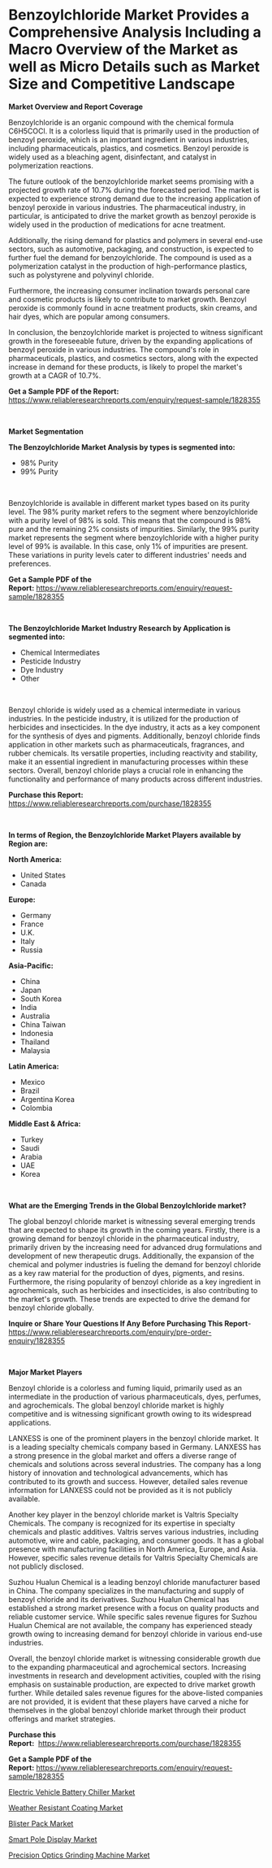 <p><h1>Benzoylchloride Market Provides a Comprehensive Analysis Including a Macro Overview of the Market as well as Micro Details such as Market Size and Competitive Landscape</h1></p><p><strong>Market Overview and Report Coverage</strong></p>
<p><p>Benzoylchloride is an organic compound with the chemical formula C6H5COCl. It is a colorless liquid that is primarily used in the production of benzoyl peroxide, which is an important ingredient in various industries, including pharmaceuticals, plastics, and cosmetics. Benzoyl peroxide is widely used as a bleaching agent, disinfectant, and catalyst in polymerization reactions.</p><p>The future outlook of the benzoylchloride market seems promising with a projected growth rate of 10.7% during the forecasted period. The market is expected to experience strong demand due to the increasing application of benzoyl peroxide in various industries. The pharmaceutical industry, in particular, is anticipated to drive the market growth as benzoyl peroxide is widely used in the production of medications for acne treatment.</p><p>Additionally, the rising demand for plastics and polymers in several end-use sectors, such as automotive, packaging, and construction, is expected to further fuel the demand for benzoylchloride. The compound is used as a polymerization catalyst in the production of high-performance plastics, such as polystyrene and polyvinyl chloride.</p><p>Furthermore, the increasing consumer inclination towards personal care and cosmetic products is likely to contribute to market growth. Benzoyl peroxide is commonly found in acne treatment products, skin creams, and hair dyes, which are popular among consumers.</p><p>In conclusion, the benzoylchloride market is projected to witness significant growth in the foreseeable future, driven by the expanding applications of benzoyl peroxide in various industries. The compound's role in pharmaceuticals, plastics, and cosmetics sectors, along with the expected increase in demand for these products, is likely to propel the market's growth at a CAGR of 10.7%.</p></p>
<p><strong>Get a Sample PDF of the Report:</strong> <a href="https://www.reliableresearchreports.com/enquiry/request-sample/1828355">https://www.reliableresearchreports.com/enquiry/request-sample/1828355</a></p>
<p>&nbsp;</p>
<p><strong>Market Segmentation</strong></p>
<p><strong>The Benzoylchloride Market Analysis by types is segmented into:</strong></p>
<p><ul><li>98% Purity</li><li>99% Purity</li></ul></p>
<p>&nbsp;</p>
<p><p>Benzoylchloride is available in different market types based on its purity level. The 98% purity market refers to the segment where benzoylchloride with a purity level of 98% is sold. This means that the compound is 98% pure and the remaining 2% consists of impurities. Similarly, the 99% purity market represents the segment where benzoylchloride with a higher purity level of 99% is available. In this case, only 1% of impurities are present. These variations in purity levels cater to different industries' needs and preferences.</p></p>
<p><strong>Get a Sample PDF of the Report:</strong>&nbsp;<a href="https://www.reliableresearchreports.com/enquiry/request-sample/1828355">https://www.reliableresearchreports.com/enquiry/request-sample/1828355</a></p>
<p>&nbsp;</p>
<p><strong>The Benzoylchloride Market Industry Research by Application is segmented into:</strong></p>
<p><ul><li>Chemical Intermediates</li><li>Pesticide Industry</li><li>Dye Industry</li><li>Other</li></ul></p>
<p>&nbsp;</p>
<p><p>Benzoyl chloride is widely used as a chemical intermediate in various industries. In the pesticide industry, it is utilized for the production of herbicides and insecticides. In the dye industry, it acts as a key component for the synthesis of dyes and pigments. Additionally, benzoyl chloride finds application in other markets such as pharmaceuticals, fragrances, and rubber chemicals. Its versatile properties, including reactivity and stability, make it an essential ingredient in manufacturing processes within these sectors. Overall, benzoyl chloride plays a crucial role in enhancing the functionality and performance of many products across different industries.</p></p>
<p><strong>Purchase this Report:</strong>&nbsp; <a href="https://www.reliableresearchreports.com/purchase/1828355">https://www.reliableresearchreports.com/purchase/1828355</a></p>
<p>&nbsp;</p>
<p><strong>In terms of Region, the Benzoylchloride Market Players available by Region are:</strong></p>
<p>
    <p> <strong> North America: </strong>
        <ul>
            <li>United States</li>
            <li>Canada</li>
        </ul>
        </p> 
    <p> <strong> Europe: </strong>
        <ul>
            <li>Germany</li>
            <li>France</li>
            <li>U.K.</li>
            <li>Italy</li>
            <li>Russia</li>
        </ul>
        </p> 
    <p> <strong> Asia-Pacific: </strong>
        <ul>
            <li>China</li>
            <li>Japan</li>
            <li>South Korea</li>
            <li>India</li>
            <li>Australia</li>
            <li>China Taiwan</li>
            <li>Indonesia</li>
            <li>Thailand</li>
            <li>Malaysia</li>
        </ul>
        </p> 
    <p> <strong> Latin America: </strong>
        <ul>
            <li>Mexico</li>
            <li>Brazil</li>
            <li>Argentina Korea</li>
            <li>Colombia</li>
        </ul>
        </p> 
    <p> <strong> Middle East & Africa: </strong>
        <ul>
            <li>Turkey</li>
            <li>Saudi</li>
            <li>Arabia</li>
            <li>UAE</li>
            <li>Korea</li>
        </ul>
    </p>
    </p>
<p>&nbsp;</p>
<p><strong>What are the Emerging Trends in the Global Benzoylchloride market?</strong></p>
<p><p>The global benzoyl chloride market is witnessing several emerging trends that are expected to shape its growth in the coming years. Firstly, there is a growing demand for benzoyl chloride in the pharmaceutical industry, primarily driven by the increasing need for advanced drug formulations and development of new therapeutic drugs. Additionally, the expansion of the chemical and polymer industries is fueling the demand for benzoyl chloride as a key raw material for the production of dyes, pigments, and resins. Furthermore, the rising popularity of benzoyl chloride as a key ingredient in agrochemicals, such as herbicides and insecticides, is also contributing to the market's growth. These trends are expected to drive the demand for benzoyl chloride globally.</p></p>
<p><strong>Inquire or Share Your Questions If Any Before Purchasing This Report</strong>- <a href="https://www.reliableresearchreports.com/enquiry/pre-order-enquiry/1828355">https://www.reliableresearchreports.com/enquiry/pre-order-enquiry/1828355</a></p>
<p>&nbsp;</p>
<p><strong>Major Market Players</strong></p>
<p><p>Benzoyl chloride is a colorless and fuming liquid, primarily used as an intermediate in the production of various pharmaceuticals, dyes, perfumes, and agrochemicals. The global benzoyl chloride market is highly competitive and is witnessing significant growth owing to its widespread applications.</p><p>LANXESS is one of the prominent players in the benzoyl chloride market. It is a leading specialty chemicals company based in Germany. LANXESS has a strong presence in the global market and offers a diverse range of chemicals and solutions across several industries. The company has a long history of innovation and technological advancements, which has contributed to its growth and success. However, detailed sales revenue information for LANXESS could not be provided as it is not publicly available.</p><p>Another key player in the benzoyl chloride market is Valtris Specialty Chemicals. The company is recognized for its expertise in specialty chemicals and plastic additives. Valtris serves various industries, including automotive, wire and cable, packaging, and consumer goods. It has a global presence with manufacturing facilities in North America, Europe, and Asia. However, specific sales revenue details for Valtris Specialty Chemicals are not publicly disclosed.</p><p>Suzhou Hualun Chemical is a leading benzoyl chloride manufacturer based in China. The company specializes in the manufacturing and supply of benzoyl chloride and its derivatives. Suzhou Hualun Chemical has established a strong market presence with a focus on quality products and reliable customer service. While specific sales revenue figures for Suzhou Hualun Chemical are not available, the company has experienced steady growth owing to increasing demand for benzoyl chloride in various end-use industries.</p><p>Overall, the benzoyl chloride market is witnessing considerable growth due to the expanding pharmaceutical and agrochemical sectors. Increasing investments in research and development activities, coupled with the rising emphasis on sustainable production, are expected to drive market growth further. While detailed sales revenue figures for the above-listed companies are not provided, it is evident that these players have carved a niche for themselves in the global benzoyl chloride market through their product offerings and market strategies.</p></p>
<p><strong>Purchase this Report:</strong>&nbsp;&nbsp;<a href="https://www.reliableresearchreports.com/purchase/1828355">https://www.reliableresearchreports.com/purchase/1828355</a></p>
<p></p>
<p><strong>Get a Sample PDF of the Report:</strong>&nbsp;<a href="https://www.reliableresearchreports.com/enquiry/request-sample/1828355">https://www.reliableresearchreports.com/enquiry/request-sample/1828355</a></p>
<p><p><a href="https://medium.com/@lottierunte2662/electric-vehicle-battery-chiller-market-size-market-outlook-and-market-forecast-2023-to-2030-5e521b71b3ca">Electric Vehicle Battery Chiller Market</a></p><p><a href="https://github.com/RickHolmes3/Market-Research-Report-List-2/blob/main/weather-resistant-coating-market.md">Weather Resistant Coating Market</a></p><p><a href="https://github.com/GroverBarry/Market-Research-Report-List-2/blob/main/blister-pack-market.md">Blister Pack Market</a></p><p><a href="https://medium.com/@soloncarter2662/smart-pole-display-market-the-key-to-successful-business-strategy-forecast-till-2030-c96443c20b0c">Smart Pole Display Market</a></p><p><a href="https://medium.com/@eltaroberts2662/precision-optics-grinding-machine-market-report-reveals-the-latest-trends-and-growth-opportunities-1426f84af603">Precision Optics Grinding Machine Market</a></p></p>